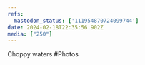```yaml
---
refs:
  mastodon_status: ['111954870724099744']
date: 2024-02-18T22:35:56.902Z
media: ["250"]
---
```


Choppy waters #Photos

